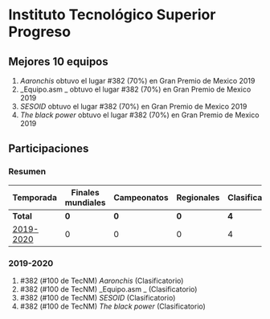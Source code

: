# Instituto Tecnológico Superior Progreso

## Mejores 10 equipos

1. _Aaronchis_ obtuvo el lugar #382 (70%) en Gran Premio de Mexico 2019
1. _Equipo.asm _ obtuvo el lugar #382 (70%) en Gran Premio de Mexico 2019
1. _SESOID_ obtuvo el lugar #382 (70%) en Gran Premio de Mexico 2019
1. _The black power_ obtuvo el lugar #382 (70%) en Gran Premio de Mexico 2019

## Participaciones

### Resumen

| Temporada | Finales mundiales | Campeonatos | Regionales | Clasificatorios | Equipos |
| --- | --- | --- | --- | --- | --- |
| **Total** | **0** | **0** | **0** | **4** | **4** |
| [2019-2020](#2019-2020) | 0 | 0 | 0 | 4 | 4 |

### 2019-2020

1. #382 (#100 de TecNM) _Aaronchis_ (Clasificatorio)
1. #382 (#100 de TecNM) _Equipo.asm _ (Clasificatorio)
1. #382 (#100 de TecNM) _SESOID_ (Clasificatorio)
1. #382 (#100 de TecNM) _The black power_ (Clasificatorio)



